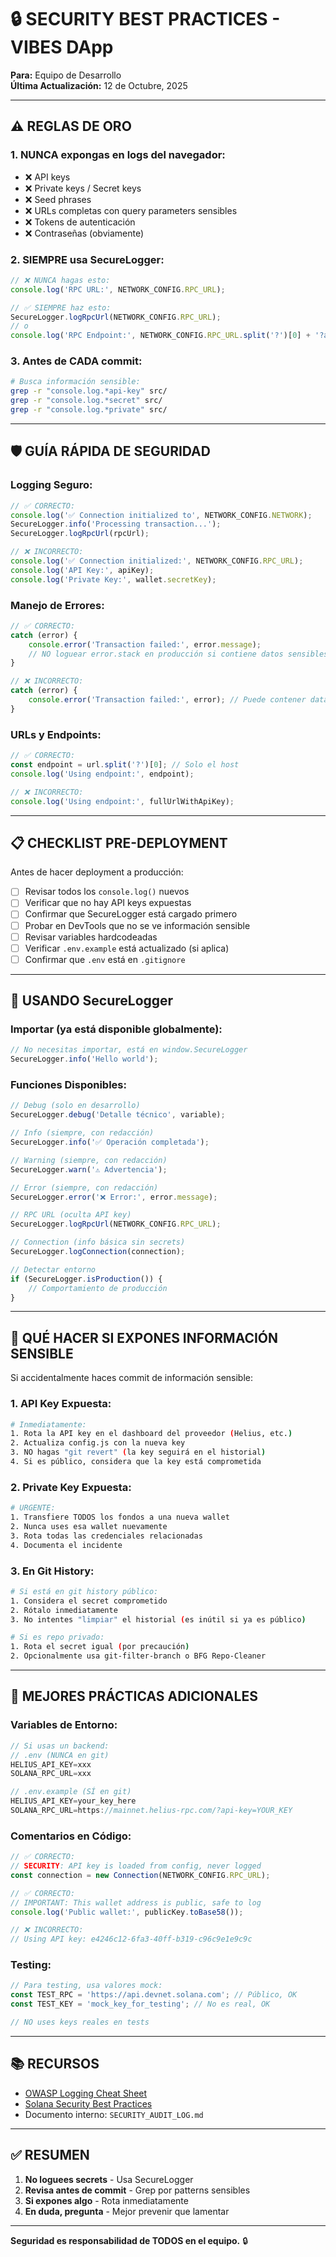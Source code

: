 # 🔒 SECURITY BEST PRACTICES - VIBES DApp

**Para:** Equipo de Desarrollo  
**Última Actualización:** 12 de Octubre, 2025

---

## ⚠️ REGLAS DE ORO

### 1. NUNCA expongas en logs del navegador:
- ❌ API keys
- ❌ Private keys / Secret keys
- ❌ Seed phrases
- ❌ URLs completas con query parameters sensibles
- ❌ Tokens de autenticación
- ❌ Contraseñas (obviamente)

### 2. SIEMPRE usa SecureLogger:
```javascript
// ❌ NUNCA hagas esto:
console.log('RPC URL:', NETWORK_CONFIG.RPC_URL);

// ✅ SIEMPRE haz esto:
SecureLogger.logRpcUrl(NETWORK_CONFIG.RPC_URL);
// o
console.log('RPC Endpoint:', NETWORK_CONFIG.RPC_URL.split('?')[0] + '?api-key=[REDACTED]');
```

### 3. Antes de CADA commit:
```bash
# Busca información sensible:
grep -r "console.log.*api-key" src/
grep -r "console.log.*secret" src/
grep -r "console.log.*private" src/
```

---

## 🛡️ GUÍA RÁPIDA DE SEGURIDAD

### Logging Seguro:

```javascript
// ✅ CORRECTO:
console.log('✅ Connection initialized to', NETWORK_CONFIG.NETWORK);
SecureLogger.info('Processing transaction...');
SecureLogger.logRpcUrl(rpcUrl);

// ❌ INCORRECTO:
console.log('✅ Connection initialized:', NETWORK_CONFIG.RPC_URL);
console.log('API Key:', apiKey);
console.log('Private Key:', wallet.secretKey);
```

### Manejo de Errores:

```javascript
// ✅ CORRECTO:
catch (error) {
    console.error('Transaction failed:', error.message);
    // NO loguear error.stack en producción si contiene datos sensibles
}

// ❌ INCORRECTO:
catch (error) {
    console.error('Transaction failed:', error); // Puede contener data sensible
}
```

### URLs y Endpoints:

```javascript
// ✅ CORRECTO:
const endpoint = url.split('?')[0]; // Solo el host
console.log('Using endpoint:', endpoint);

// ❌ INCORRECTO:
console.log('Using endpoint:', fullUrlWithApiKey);
```

---

## 📋 CHECKLIST PRE-DEPLOYMENT

Antes de hacer deployment a producción:

- [ ] Revisar todos los `console.log()` nuevos
- [ ] Verificar que no hay API keys expuestas
- [ ] Confirmar que SecureLogger está cargado primero
- [ ] Probar en DevTools que no se ve información sensible
- [ ] Revisar variables hardcodeadas
- [ ] Verificar `.env.example` está actualizado (si aplica)
- [ ] Confirmar que `.env` está en `.gitignore`

---

## 🎯 USANDO SecureLogger

### Importar (ya está disponible globalmente):

```javascript
// No necesitas importar, está en window.SecureLogger
SecureLogger.info('Hello world');
```

### Funciones Disponibles:

```javascript
// Debug (solo en desarrollo)
SecureLogger.debug('Detalle técnico', variable);

// Info (siempre, con redacción)
SecureLogger.info('✅ Operación completada');

// Warning (siempre, con redacción)
SecureLogger.warn('⚠️ Advertencia');

// Error (siempre, con redacción)
SecureLogger.error('❌ Error:', error.message);

// RPC URL (oculta API key)
SecureLogger.logRpcUrl(NETWORK_CONFIG.RPC_URL);

// Connection (info básica sin secrets)
SecureLogger.logConnection(connection);

// Detectar entorno
if (SecureLogger.isProduction()) {
    // Comportamiento de producción
}
```

---

## 🚨 QUÉ HACER SI EXPONES INFORMACIÓN SENSIBLE

Si accidentalmente haces commit de información sensible:

### 1. API Key Expuesta:

```bash
# Inmediatamente:
1. Rota la API key en el dashboard del proveedor (Helius, etc.)
2. Actualiza config.js con la nueva key
3. NO hagas "git revert" (la key seguirá en el historial)
4. Si es público, considera que la key está comprometida
```

### 2. Private Key Expuesta:

```bash
# URGENTE:
1. Transfiere TODOS los fondos a una nueva wallet
2. Nunca uses esa wallet nuevamente
3. Rota todas las credenciales relacionadas
4. Documenta el incidente
```

### 3. En Git History:

```bash
# Si está en git history público:
1. Considera el secret comprometido
2. Rótalo inmediatamente
3. No intentes "limpiar" el historial (es inútil si ya es público)

# Si es repo privado:
1. Rota el secret igual (por precaución)
2. Opcionalmente usa git-filter-branch o BFG Repo-Cleaner
```

---

## 🔐 MEJORES PRÁCTICAS ADICIONALES

### Variables de Entorno:

```javascript
// Si usas un backend:
// .env (NUNCA en git)
HELIUS_API_KEY=xxx
SOLANA_RPC_URL=xxx

// .env.example (SÍ en git)
HELIUS_API_KEY=your_key_here
SOLANA_RPC_URL=https://mainnet.helius-rpc.com/?api-key=YOUR_KEY
```

### Comentarios en Código:

```javascript
// ✅ CORRECTO:
// SECURITY: API key is loaded from config, never logged
const connection = new Connection(NETWORK_CONFIG.RPC_URL);

// ✅ CORRECTO:
// IMPORTANT: This wallet address is public, safe to log
console.log('Public wallet:', publicKey.toBase58());

// ❌ INCORRECTO:
// Using API key: e4246c12-6fa3-40ff-b319-c96c9e1e9c9c
```

### Testing:

```javascript
// Para testing, usa valores mock:
const TEST_RPC = 'https://api.devnet.solana.com'; // Público, OK
const TEST_KEY = 'mock_key_for_testing'; // No es real, OK

// NO uses keys reales en tests
```

---

## 📚 RECURSOS

- [OWASP Logging Cheat Sheet](https://cheatsheetseries.owasp.org/cheatsheets/Logging_Cheat_Sheet.html)
- [Solana Security Best Practices](https://docs.solana.com/developing/programming-model/security)
- Documento interno: `SECURITY_AUDIT_LOG.md`

---

## ✅ RESUMEN

1. **No loguees secrets** - Usa SecureLogger
2. **Revisa antes de commit** - Grep por patterns sensibles
3. **Si expones algo** - Rota inmediatamente
4. **En duda, pregunta** - Mejor prevenir que lamentar

---

**Seguridad es responsabilidad de TODOS en el equipo.** 🔒

